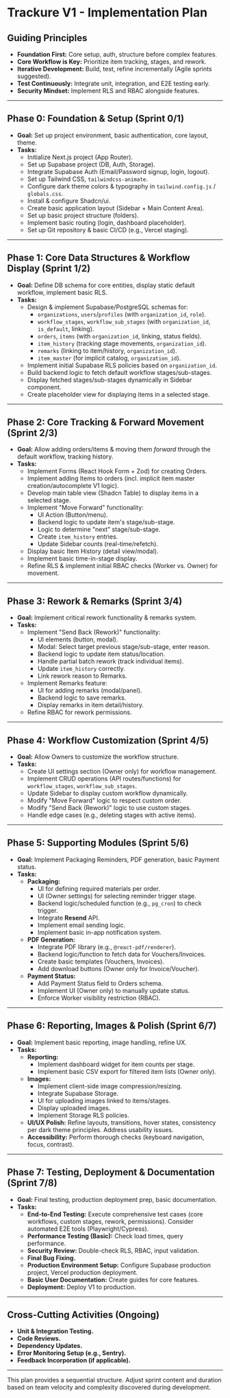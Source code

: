 # Trackure V1 - Implementation Plan

## Guiding Principles

*   **Foundation First:** Core setup, auth, structure before complex features.
*   **Core Workflow is Key:** Prioritize item tracking, stages, and rework.
*   **Iterative Development:** Build, test, refine incrementally (Agile sprints suggested).
*   **Test Continuously:** Integrate unit, integration, and E2E testing early.
*   **Security Mindset:** Implement RLS and RBAC alongside features.

---

## Phase 0: Foundation & Setup (Sprint 0/1)

*   **Goal:** Set up project environment, basic authentication, core layout, theme.
*   **Tasks:**
    *   Initialize Next.js project (App Router).
    *   Set up Supabase project (DB, Auth, Storage).
    *   Integrate Supabase Auth (Email/Password signup, login, logout).
    *   Set up Tailwind CSS, `tailwindcss-animate`.
    *   Configure dark theme colors & typography in `tailwind.config.js` / `globals.css`.
    *   Install & configure Shadcn/ui.
    *   Create basic application layout (Sidebar + Main Content Area).
    *   Set up basic project structure (folders).
    *   Implement basic routing (login, dashboard placeholder).
    *   Set up Git repository & basic CI/CD (e.g., Vercel staging).

---

## Phase 1: Core Data Structures & Workflow Display (Sprint 1/2)

*   **Goal:** Define DB schema for core entities, display static default workflow, implement basic RLS.
*   **Tasks:**
    *   Design & implement Supabase/PostgreSQL schemas for:
        *   `organizations`, `users`/`profiles` (with `organization_id`, `role`).
        *   `workflow_stages`, `workflow_sub_stages` (with `organization_id`, `is_default`, linking).
        *   `orders`, `items` (with `organization_id`, linking, status fields).
        *   `item_history` (tracking stage movements, `organization_id`).
        *   `remarks` (linking to item/history, `organization_id`).
        *   `item_master` (for implicit catalog, `organization_id`).
    *   Implement initial Supabase RLS policies based on `organization_id`.
    *   Build backend logic to fetch default workflow stages/sub-stages.
    *   Display fetched stages/sub-stages dynamically in Sidebar component.
    *   Create placeholder view for displaying items in a selected stage.

---

## Phase 2: Core Tracking & Forward Movement (Sprint 2/3)

*   **Goal:** Allow adding orders/items & moving them *forward* through the default workflow, tracking history.
*   **Tasks:**
    *   Implement Forms (React Hook Form + Zod) for creating Orders.
    *   Implement adding Items to orders (incl. implicit item master creation/autocomplete V1 logic).
    *   Develop main table view (Shadcn Table) to display items in a selected stage.
    *   Implement "Move Forward" functionality:
        *   UI Action (Button/menu).
        *   Backend logic to update item's stage/sub-stage.
        *   Logic to determine "next" stage/sub-stage.
        *   Create `item_history` entries.
        *   Update Sidebar counts (real-time/refetch).
    *   Display basic Item History (detail view/modal).
    *   Implement basic time-in-stage display.
    *   Refine RLS & implement initial RBAC checks (Worker vs. Owner) for movement.

---

## Phase 3: Rework & Remarks (Sprint 3/4)

*   **Goal:** Implement critical rework functionality & remarks system.
*   **Tasks:**
    *   Implement "Send Back (Rework)" functionality:
        *   UI elements (button, modal).
        *   Modal: Select target previous stage/sub-stage, enter reason.
        *   Backend logic to update item status/location.
        *   Handle partial batch rework (track individual items).
        *   Update `item_history` correctly.
        *   Link rework reason to Remarks.
    *   Implement Remarks feature:
        *   UI for adding remarks (modal/panel).
        *   Backend logic to save remarks.
        *   Display remarks in item detail/history.
    *   Refine RBAC for rework permissions.

---

## Phase 4: Workflow Customization (Sprint 4/5)

*   **Goal:** Allow Owners to customize the workflow structure.
*   **Tasks:**
    *   Create UI settings section (Owner only) for workflow management.
    *   Implement CRUD operations (API routes/functions) for `workflow_stages`, `workflow_sub_stages`.
    *   Update Sidebar to display custom workflow dynamically.
    *   Modify "Move Forward" logic to respect custom order.
    *   Modify "Send Back (Rework)" logic to use custom stages.
    *   Handle edge cases (e.g., deleting stages with active items).

---

## Phase 5: Supporting Modules (Sprint 5/6)

*   **Goal:** Implement Packaging Reminders, PDF generation, basic Payment status.
*   **Tasks:**
    *   **Packaging:**
        *   UI for defining required materials per order.
        *   UI (Owner settings) for selecting reminder trigger stage.
        *   Backend logic/scheduled function (e.g., `pg_cron`) to check trigger.
        *   Integrate **Resend** API.
        *   Implement email sending logic.
        *   Implement basic in-app notification system.
    *   **PDF Generation:**
        *   Integrate PDF library (e.g., `@react-pdf/renderer`).
        *   Backend logic/function to fetch data for Vouchers/Invoices.
        *   Create basic templates (Vouchers, Invoices).
        *   Add download buttons (Owner only for Invoice/Voucher).
    *   **Payment Status:**
        *   Add Payment Status field to Orders schema.
        *   Implement UI (Owner only) to manually update status.
        *   Enforce Worker visibility restriction (RBAC).

---

## Phase 6: Reporting, Images & Polish (Sprint 6/7)

*   **Goal:** Implement basic reporting, image handling, refine UX.
*   **Tasks:**
    *   **Reporting:**
        *   Implement dashboard widget for item counts per stage.
        *   Implement basic CSV export for filtered item lists (Owner only).
    *   **Images:**
        *   Implement client-side image compression/resizing.
        *   Integrate Supabase Storage.
        *   UI for uploading images linked to items/stages.
        *   Display uploaded images.
        *   Implement Storage RLS policies.
    *   **UI/UX Polish:** Refine layouts, transitions, hover states, consistency per dark theme principles. Address usability issues.
    *   **Accessibility:** Perform thorough checks (keyboard navigation, focus, contrast).

---

## Phase 7: Testing, Deployment & Documentation (Sprint 7/8)

*   **Goal:** Final testing, production deployment prep, basic documentation.
*   **Tasks:**
    *   **End-to-End Testing:** Execute comprehensive test cases (core workflows, custom stages, rework, permissions). Consider automated E2E tools (Playwright/Cypress).
    *   **Performance Testing (Basic):** Check load times, query performance.
    *   **Security Review:** Double-check RLS, RBAC, input validation.
    *   **Final Bug Fixing.**
    *   **Production Environment Setup:** Configure Supabase production project, Vercel production deployment.
    *   **Basic User Documentation:** Create guides for core features.
    *   **Deployment:** Deploy V1 to production.

---

## Cross-Cutting Activities (Ongoing)

*   **Unit & Integration Testing.**
*   **Code Reviews.**
*   **Dependency Updates.**
*   **Error Monitoring Setup (e.g., Sentry).**
*   **Feedback Incorporation (if applicable).**

---

This plan provides a sequential structure. Adjust sprint content and duration based on team velocity and complexity discovered during development.